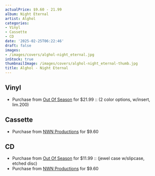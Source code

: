 ```yaml
---
actualPrice: $9.60 - 21.99
album: Night Eternal
artist: Alghol
categories:
- Vinyl
- Cassette
- CD
date: '2025-02-25T06:22:46'
draft: false
images:
- /images/covers/alghol-night_eternal.jpg
inStock: true
thumbnailImage: /images/covers/alghol-night_eternal-thumb.jpg
title: Alghol - Night Eternal
---
```


## Vinyl
* Purchase from [Out Of Season](https://www.outofseasonlabel.com/products/alghol-night-eternal-vinyl-lp-color) for $21.99 :: (2 color options, w/insert, lim.200)
## Cassette
* Purchase from [NWN Productions](http://shop.nwnprod.com/index.php?route=product/product&path=73&product_id=53680&sort=pd.name&order=ASC) for $9.60
## CD
* Purchase from [Out Of Season](https://www.outofseasonlabel.com/products/alghol-night-eternal-deluxe-cd-jewel-case-w-slipcase-etched-disc) for $11.99 :: (jewel case w/slipcase, etched disc)
* Purchase from [NWN Productions](http://shop.nwnprod.com/index.php?route=product/product&path=93&product_id=53679&sort=pd.name&order=ASC) for $9.60
